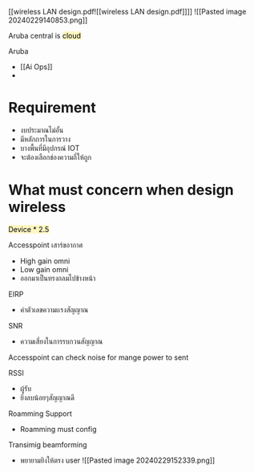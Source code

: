 [[wireless LAN design.pdf![[wireless LAN design.pdf]]]]
![[Pasted image 20240229140853.png]]

Aruba central is <mark style="background: #FFF3A3A6;">cloud</mark>

Aruba 
- [[Ai Ops]]
- 

# Requirement
- งบประมาณไม่อั้น
- มีหลักการในการวาง
- บางพื้นที่มีอุปกรณ์ IOT
- จะต้องเลือกช่องความถึ่ให้ถูก
# What must concern when design wireless

<mark style="background: #FFF3A3A6;">Device * 2.5</mark>


Accesspoint เสาร์ขอากาศ
- High gain omni
- Low gain omni
- ออกมาเป็นทรงกลมไปข้างหน้า

EIRP
- ค่าตัวเลขความเเรงสัญญาณ

SNR
- ความเสี่ยงในการรบกวนสัญญาณ


Accesspoint can check noise for mange power to sent

RSSI
- ผู้รับ
- ยิ่งลบน้อยๆสัญญาณดี

Roamming Support
- Roamming must config


Transimig beamforming
- พยายามยิงให้ตรง user
![[Pasted image 20240229152339.png]]

